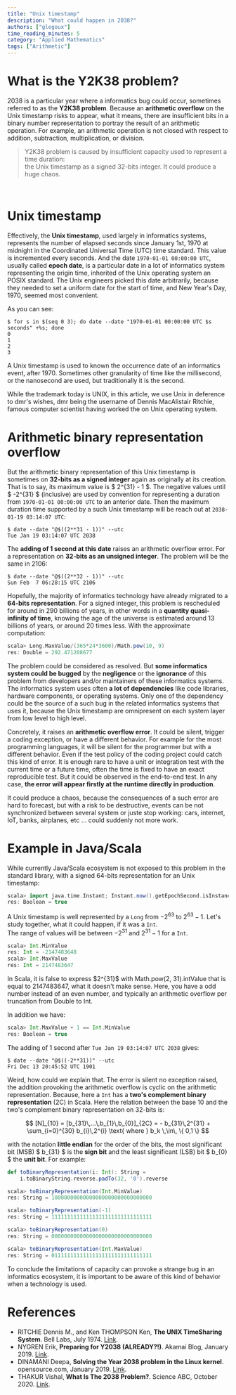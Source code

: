 ```yaml
---
title: "Unix timestamp"
description: "What could happen in 2038?"
authors: ["glegoux"]
time_reading_minutes: 5
category: "Applied Mathematics"
tags: ["Arithmetic"]
---
```


# What is the Y2K38 problem? 

2038 is a particular year where a informatics bug could occur, sometimes referred to as the **Y2K38 problem**. 
Because an **arithmetic overflow** on the Unix timestamp risks to appear, what it means, there are insufficient bits in a 
binary number representation to portray the result of an arithmetic operation. For example, an arithmetic operation 
is not closed with respect to addition, subtraction, multiplication, or division.  

> Y2K38 problem is caused by insufficient capacity used to represent a time duration:  
> the Unix timestamp as a signed 32-bits integer. It could produce a huge chaos.

&nbsp;

# Unix timestamp

Effectively, the **Unix timestamp**, used largely in informatics systems, represents the number of
elapsed seconds since January 1st, 1970 at midnight in the Coordinated Universal Time (UTC) time standard.
This value is incremented every seconds. And the date `1970-01-01 00:00:00 UTC`, usually called **epoch date**, 
is a particular date in a lot of informatics system representing the origin time, inherited of the Unix operating system
an POSIX standard. The Unix engineers picked this date arbitrarily, because they needed to set a uniform date for the start of time, 
and New Year's Day, 1970, seemed most convenient.

As you can see:

~~~ terminal
$ for s in $(seq 0 3); do date --date "1970-01-01 00:00:00 UTC $s seconds" +%s; done
0
1
2
3
~~~

A Unix timestamp is used to known the occurrence date of an informatics event, after 1970. Sometimes other 
granularity of time like the millisecond, or the nanosecond are used, but traditionally it is the second. 

<div class="info">
While the trademark today is UNIX, in this article, we use Unix in deference to dmr's wishes, dmr being the 
username of Dennis MacAlistair Ritchie, famous computer scientist having worked the on Unix operating system.
</div>

# Arithmetic binary representation overflow

But the arithmetic binary representation of this Unix timestamp is sometimes on **32-bits as a signed integer** again as 
originally at its creation. That is to say, its maximum value is $ 2^{31} - 1 $. The negative values until $ -2^{31} 
$ (inclusive) are used by convention for representing a duration from `1970-01-01 00:00:00 UTC` to an anterior date. 
Then the maximum duration time supported by a such Unix timestamp will be reach out at `2038-01-19 03:14:07 UTC`:

~~~ terminal
$ date --date "@$((2**31 - 1))" --utc
Tue Jan 19 03:14:07 UTC 2038
~~~

The **adding of 1 second at this date** raises an arithmetic overflow error. For a representation on **32-bits 
as an unsigned integer**. The problem will be the same in 2106:

~~~ terminal
$ date --date "@$((2**32 - 1))" --utc
Sun Feb  7 06:28:15 UTC 2106
~~~

Hopefully, the majority of informatics technology have already migrated to a **64-bits representation**. For a signed integer,
this problem is rescheduled for around in 290 billions of years, in other words in a **quantity quasi-infinity of time**, knowing the 
age of the universe is estimated around 13 billions of years, or around 20 times less. With the approximate computation:

~~~ scala
scala> Long.MaxValue/(365*24*3600)/Math.pow(10, 9)
res: Double = 292.471208677
~~~

The problem could be considered as resolved. But **some informatics system could be bugged** by the **negligence** or the **ignorance** of this problem 
from developers and/or maintainers of these informatics systems. The informatics system uses often **a lot of dependencies** like code libraries, 
hardware components, or operating systems. Only one of the dependency could be the source of a such bug in the related informatics systems that uses it, 
because the Unix timestamp are omnipresent on each system layer from low level to high level. 

Concretely, it raises an **arithmetic overflow error**. It could be silent, trigger a coding exception, or have a different behavior.
For example for the most programming languages, it will be silent for the programmer but with a different behavior. 
Even if the test policy of the coding project could catch this kind of error. It is enough rare to have a unit or integration test 
with the current time or a future time, often the time is fixed to have an exact reproducible test. But it could be observed in 
the end-to-end test. In any case, **the error will appear firstly at the runtime directly in production**. 

It could produce a chaos, because the consequences of a such error are hard to forecast, but with a risk to be destructive, 
events can be not synchronized between several system or juste stop working: cars, internet, IoT, banks, airplanes, etc ... could suddenly
not more work.

# Example in Java/Scala 

While currently Java/Scala ecosystem is not exposed to this problem in the standard library, 
with a signed 64-bits representation for an Unix timestamp:

~~~ scala
scala> import java.time.Instant; Instant.now().getEpochSecond.isInstanceOf[Long]
res: Boolean = true
~~~

A Unix timestamp is well represented by a `Long` from $-2^{63}$ to $2^{63} - 1$. Let's study together, what it could happen, if it was a `Int`.  
The range of values will be between $-2^{31}$ and $2^{31} - 1$ for a `Int`.

~~~ scala
scala> Int.MinValue
res: Int = -2147483648
scala> Int.MaxValue
res: Int = 2147483647
~~~

<div class="warning">
In Scala, it is false to express $2^{31}$ with Math.pow(2, 31).intValue that is equal to 2147483647, what it doesn't make sense.
Here, you have a odd number instead of an even number, and typically an arithmetic overflow per truncation from Double to Int.
</div>

In addition we have:

~~~ scala
scala> Int.MaxValue + 1 == Int.MinValue
res: Boolean = true
~~~

The adding of 1 second after `Tue Jan 19 03:14:07 UTC 2038` gives:

~~~ terminal
$ date --date "@$((-2**31))" --utc
Fri Dec 13 20:45:52 UTC 1901
~~~

Weird, how could we explain that. The error is silent no exception raised, the addition provoking the arithmetic overflow is cyclic on the 
arithmetic representation. Because, here a `Int` has a **two's complement binary representation** (2C) in Scala.
Here the relation between the base 10 and the two's complement binary representation on 32-bits is:

$$ [N]_{10} = [b_{31}\,...\,b_{1}\,b_{0}]_{2C} = - b_{31}\,2^{31} + \sum_{i=0}^{30} b_{i}\,2^{i} \text{ where } b_k \,\in\, \{ 0,1 \} $$

with the notation **little endian** for the order of the bits, the most significant bit (MSB) $ b_{31} $ is the **sign bit** 
and the least significant (LSB) bit $ b_{0} $ the **unit bit**. For example:

~~~ scala
def toBinaryRepresentation(i: Int): String =
    i.toBinaryString.reverse.padTo(32, '0').reverse

scala> toBinaryRepresentation(Int.MinValue)
res: String = 10000000000000000000000000000000

scala> toBinaryRepresentation(-1)
res: String = 11111111111111111111111111111111

scala> toBinaryRepresentation(0)
res: String = 00000000000000000000000000000000

scala> toBinaryRepresentation(Int.MaxValue)
res: String = 01111111111111111111111111111111
~~~

To conclude the limitations of capacity can provoke a strange bug in an informatics ecosystem, 
it is important to be aware of this kind of behavior when a technology is used.

# References

* RITCHIE Dennis M., and Ken THOMPSON Ken, **The UNIX TimeSharing System**. Bell Labs, July 1974. [Link](https://dsf.berkeley.edu/cs262/Unix.pdf).
* NYGREN Erik, **Preparing for Y2038 (ALREADY?!)**. Akamai Blog, January 2019. [Link](https://blogs.akamai.com/2019/01/preparing-for-y2038-already.html).
* DINAMANI Deepa, **Solving the Year 2038 problem in the Linux kernel**. opensource.com, January 2019. [Link](https://opensource.com/article/19/1/year2038-problem-linux-kernel).
* THAKUR Vishal, **What Is The 2038 Problem?**. Science ABC, October 2020. [Link](https://www.scienceabc.com/innovation/what-is-the-2038-problem.html).






